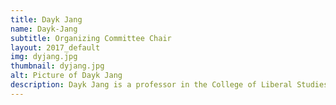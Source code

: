 ```yaml
---
title: Dayk Jang
name: Dayk-Jang
subtitle: Organizing Committee Chair
layout: 2017_default
img: dyjang.jpg
thumbnail: dyjang.jpg
alt: Picture of Dayk Jang
description: Dayk Jang is a professor in the College of Liberal Studies at Seoul National University.
---
```


